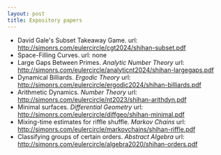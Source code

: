 ```yaml
---
layout: post
title: Expository papers
---
```

- David Gale's Subset Takeaway Game.
  url: http://simonrs.com/eulercircle/cgt2024/shihan-subset.pdf
- Space-Filling Curves.
  url: none
- Large Gaps Between Primes. *Analytic Number Theory*
  url: http://simonrs.com/eulercircle/analyticnt2024/shihan-largegaps.pdf
- Dynamical Billiards. *Ergodic Theory*
  url: http://simonrs.com/eulercircle/ergodic2024/shihan-billiards.pdf
- Arithmetic Dynamics. *Number Theory*
  url: http://simonrs.com/eulercircle/nt2023/shihan-arithdyn.pdf
- Minimal surfaces. *Differential Geometry*
  url: http://simonrs.com/eulercircle/diffgeo/shihan-minimal.pdf
- Mixing-time estimates for riffle shuffle. *Markov Chains*
  url: http://simonrs.com/eulercircle/markovchains/shihan-riffle.pdf
- Classifying groups of certain orders. *Abstract Algebra*
  url: http://simonrs.com/eulercircle/algebra2020/shihan-orders.pdf

